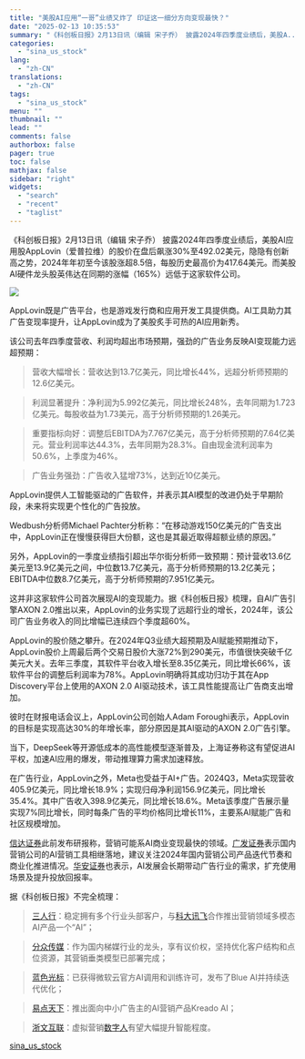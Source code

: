 ```yaml
---
title: "美股AI应用“一哥”业绩又炸了 印证这一细分方向变现最快？"
date: "2025-02-13 10:35:53"
summary: "《科创板日报》2月13日讯（编辑 宋子乔） 披露2024年四季度业绩后，美股A..."
categories:
  - "sina_us_stock"
lang:
  - "zh-CN"
translations:
  - "zh-CN"
tags:
  - "sina_us_stock"
menu: ""
thumbnail: ""
lead: ""
comments: false
authorbox: false
pager: true
toc: false
mathjax: false
sidebar: "right"
widgets:
  - "search"
  - "recent"
  - "taglist"
---
```


《科创板日报》2月13日讯（编辑 宋子乔） 披露2024年四季度业绩后，美股AI应用股AppLovin（爱普拉维）的股价在盘后飙涨30%至492.02美元，隐隐有创新高之势，2024年年初至今该股涨超8.5倍，每股历史最高价为417.64美元。而美股AI硬件龙头股英伟达在同期的涨幅（165%）远低于这家软件公司。

![](//n.sinaimg.cn/spider20250213/232/w1321h511/20250213/a02a-60a272912a8cc8aa6dfdca4d9ada6f77.png)

AppLovin既是广告平台，也是游戏发行商和应用开发工具提供商。AI工具助力其广告变现率提升，让AppLovin成为了美股炙手可热的AI应用新秀。

该公司去年四季度营收、利润均超出市场预期，强劲的广告业务反映AI变现能力远超预期：

> 营收大幅增长：营收达到13.7亿美元，同比增长44%，远超分析师预期的12.6亿美元。

> 利润显著提升：净利润为5.992亿美元，同比增长248%，去年同期为1.723亿美元。每股收益为1.73美元，高于分析师预期的1.26美元。

> 重要指标向好：调整后EBITDA为7.767亿美元，高于分析师预期的7.64亿美元。营业利润率达44.3%，去年同期为28.3%。自由现金流利润率为50.6%，上季度为46%。

> 广告业务强劲：广告收入猛增73%，达到近10亿美元。

AppLovin提供人工智能驱动的广告软件，并表示其AI模型的改进仍处于早期阶段，未来将实现更个性化的广告投放。

Wedbush分析师Michael Pachter分析称：“在移动游戏150亿美元的广告支出中，AppLovin正在慢慢获得巨大份额，这也是其最近取得超额业绩的原因。”

另外，AppLovin的一季度业绩指引超出华尔街分析师一致预期：预计营收13.6亿美元至13.9亿美元之间，中位数13.7亿美元，高于分析师预期的13.2亿美元；EBITDA中位数8.7亿美元，高于分析师预期的7.951亿美元。

这并非这家软件公司首次展现AI的变现能力。据《科创板日报》梳理，自AI广告引擎AXON 2.0推出以来，AppLovin的业务实现了远超行业的增长，2024年，该公司广告业务收入的同比增幅已连续四个季度超60%。

AppLovin的股价随之攀升。在2024年Q3业绩大超预期及AI赋能预期推动下，AppLovin股价上周最后两个交易日股价大涨72%到290美元，市值很快突破千亿美元大关。去年三季度，其软件平台收入增长至8.35亿美元，同比增长66%，该软件平台的调整后利润率为78%。AppLovin明确将其成功归功于其在App Discovery平台上使用的AXON 2.0 AI驱动技术，该工具性能提高让广告商支出增加。

彼时在财报电话会议上，AppLovin公司创始人Adam Foroughi表示，AppLovin的目标是实现高达30%的年增长率，部分原因是其AI驱动的AXON 2.0广告引擎。

当下，DeepSeek等开源低成本的高性能模型逐渐普及，上海证券称这有望促进AI平权，加速AI应用的爆发，带动推理算力需求加速释放。

在广告行业，AppLovin之外，Meta也受益于AI+广告。2024Q3，Meta实现营收405.9亿美元，同比增长18.9%；实现归母净利润156.9亿美元，同比增长35.4%。其中广告收入398.9亿美元，同比增长18.6%。Meta该季度广告展示量实现7%同比增长，同时每条广告的平均价格同比增长11%，主要系AI赋能广告和社区规模增加。

[信达证券](https://finance.sina.com.cn/realstock/company/sh601059/nc.shtml)此前发布研报称，营销可能系AI商业变现最快的领域。[广发证券](https://finance.sina.com.cn/realstock/company/sz000776/nc.shtml)表示国内营销公司的AI营销工具相继落地，建议关注2024年国内营销公司产品迭代节奏和商业化推进情况。[华安证券](https://finance.sina.com.cn/realstock/company/sh600909/nc.shtml)也表示，AI发展会长期带动广告行业的需求，扩充使用场景及提升投放回报率。

据《科创板日报》不完全梳理：

> [三人行](https://finance.sina.com.cn/realstock/company/sh605168/nc.shtml)：稳定拥有多个行业头部客户，与[科大讯飞](https://finance.sina.com.cn/realstock/company/sz002230/nc.shtml)合作推出营销领域多模态AI产品一个“AI”；

> [分众传媒](https://finance.sina.com.cn/realstock/company/sz002027/nc.shtml)：作为国内梯媒行业的龙头，享有议价权，坚持优化客户结构和点位资源，其营销垂类模型已部署完成；

> [蓝色光标](https://finance.sina.com.cn/realstock/company/sz300058/nc.shtml)：已获得微软云官方AI调用和训练许可，发布了Blue AI并持续迭代优化；

> [易点天下](https://finance.sina.com.cn/realstock/company/sz301171/nc.shtml)：推出面向中小广告主的AI营销产品Kreado AI；

> [浙文互联](https://finance.sina.com.cn/realstock/company/sh600986/nc.shtml)：虚拟营销[数字人](https://finance.sina.com.cn/realstock/company/bj835670/nc.shtml)有望大幅提升智能程度。

[sina_us_stock](https://finance.sina.com.cn/jjxw/2025-02-13/doc-inekhynh0928958.shtml)
